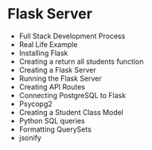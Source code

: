 # Flask Server

- Full Stack Development Process
- Real Life Example
- Installing Flask
- Creating a return all students function
- Creating a Flask Server
- Running the Flask Server
- Creating API Routes
- Connecting PostgreSQL to Flask
- Psycopg2
- Creating a Student Class Model
- Python SQL queries
- Formatting QuerySets
- jsonify
